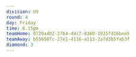 ```yaml
---
division: U9
round: 4
day: Friday
time: 6.15pm
teamHome: 0729a402-2764-4dc7-8360-1935fd16bee5
teamAway: b55658fc-27e1-4116-a113-2afd3b5fa53f
diamond: 3
---
```

